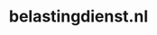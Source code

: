 ---
layout: post
title:  "belastingdienst.nl"
internal_url:  "/dutchgov/belastingdienst.nl.html"
subdomains_count: 236
all_subdomains_count: 896
urls_count: 122
ssl_rank: 95.555555555556
http_rank: 56.959016393443
url_link: /data/belastingdienst.nl/urls.txt
all_subdomains_link: /data/belastingdienst.nl/all_subdomains.txt
subdomains_link: /data/belastingdienst.nl/subdomains.txt
categories: dutchgov
---